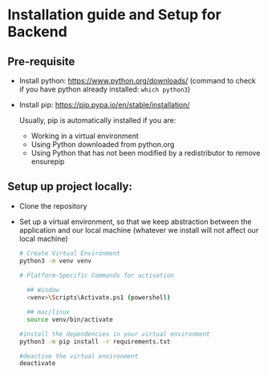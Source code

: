 # Installation guide and Setup for Backend

## Pre-requisite 
- Install python: https://www.python.org/downloads/
  (command to check if you have python already installed: `which python3`)
- Install pip: https://pip.pypa.io/en/stable/installation/
  
  Usually, pip is automatically installed if you are:
  
  - Working in a virtual environment
  - Using Python downloaded from python.org
  - Using Python that has not been modified by a redistributor to remove ensurepip

## Setup up project locally:
- Clone the repository 
- Set up a virtual environment, so that we keep abstraction between the application and our local machine (whatever we install will not affect our local machine)
  
  ```bash
  # Create Virtual Environment 
  python3 -m venv venv

  # Platform-Specific Commands for activation
    
    ## Window
    <venv>\Scripts\Activate.ps1 (powershell)
  
    ## mac/linux
    source venv/bin/activate

  #install the dependencies in your virtual environment 
  python3 -m pip install -r requirements.txt

  #deactive the virtual environment
  deactivate
  ```

  
